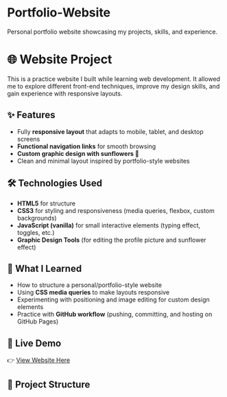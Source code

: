 # Portfolio-Website
Personal portfolio website showcasing my projects, skills, and experience.
# 🌐 Website Project  

This is a practice website I built while learning web development. It allowed me to explore different front-end techniques, improve my design skills, and gain experience with responsive layouts.  

## ✨ Features  
- Fully **responsive layout** that adapts to mobile, tablet, and desktop screens  
- **Functional navigation links** for smooth browsing  
- **Custom graphic design with sunflowers 🌻**   
- Clean and minimal layout inspired by portfolio-style websites  

## 🛠️ Technologies Used  
- **HTML5** for structure  
- **CSS3** for styling and responsiveness (media queries, flexbox, custom backgrounds)  
- **JavaScript (vanilla)** for small interactive elements (typing effect, toggles, etc.)  
- **Graphic Design Tools** (for editing the profile picture and sunflower effect)  

## 📖 What I Learned  
- How to structure a personal/portfolio-style website  
- Using **CSS media queries** to make layouts responsive  
- Experimenting with positioning and image editing for custom design elements  
- Practice with **GitHub workflow** (pushing, committing, and hosting on GitHub Pages)  

## 🚀 Live Demo  
👉 [View Website Here](https://github.com/Masuma-T/Portfolio-Website.git) 


## 📂 Project Structure  
